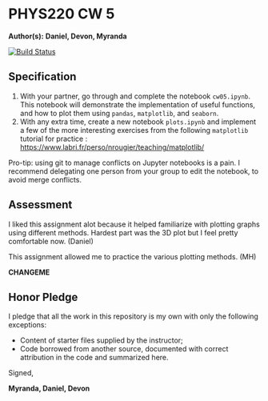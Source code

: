 # PHYS220 CW 5

**Author(s):** **Daniel, Devon, Myranda**

[![Build Status](https://travis-ci.org/chapman-phys220-2018s/cw-05-phys220.svg?branch=master)](https://travis-ci.org/chapman-phys220-2018s/cw-05-phys220)

## Specification

1. With your partner, go through and complete the notebook `cw05.ipynb`. This notebook will demonstrate the implementation of useful functions, and how to plot them using `pandas`, `matplotlib`, and `seaborn`.
1. With any extra time, create a new notebook `plots.ipynb` and implement a few of the more interesting exercises from the following `matplotlib` tutorial for practice : https://www.labri.fr/perso/nrougier/teaching/matplotlib/

Pro-tip: using git to manage conflicts on Jupyter notebooks is a pain. I recommend delegating one person from your group to edit the notebook, to avoid merge conflicts.

## Assessment

I liked this assignment alot because it helped familiarize with plotting graphs using different methods. Hardest part was the 3D plot but I feel pretty comfortable now. (Daniel)

This assignment allowed me to practice the various plotting methods. (MH)

**CHANGEME**

## Honor Pledge

I pledge that all the work in this repository is my own with only the following exceptions:

* Content of starter files supplied by the instructor;
* Code borrowed from another source, documented with correct attribution in the code and summarized here.

Signed,

**Myranda, Daniel, Devon**
